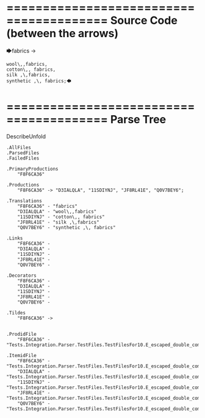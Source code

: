 ========================================
Source Code (between the arrows)
========================================

🡆fabrics ->

	wool\,,fabrics,
	cotton\,, fabrics,
	silk ,\,fabrics,
	synthetic ,\, fabrics;🡄

========================================
Parse Tree
========================================
DescribeUnfold

    .AllFiles
    .ParsedFiles
    .FailedFiles

    .PrimaryProductions
        "F8F6CA36" 

    .Productions
        "F8F6CA36" -> "D3IALQLA", "11SDIYNJ", "JF8RL41E", "Q0V7BEY6";

    .Translations
        "F8F6CA36" - "fabrics"
        "D3IALQLA" - "wool\,,fabrics"
        "11SDIYNJ" - "cotton\,, fabrics"
        "JF8RL41E" - "silk ,\,fabrics"
        "Q0V7BEY6" - "synthetic ,\, fabrics"

    .Links
        "F8F6CA36" - 
        "D3IALQLA" - 
        "11SDIYNJ" - 
        "JF8RL41E" - 
        "Q0V7BEY6" - 

    .Decorators
        "F8F6CA36" - 
        "D3IALQLA" - 
        "11SDIYNJ" - 
        "JF8RL41E" - 
        "Q0V7BEY6" - 

    .Tildes
        "F8F6CA36" -> 


    .ProdidFile
        "F8F6CA36" - "Tests.Integration.Parser.TestFiles.TestFilesFor10.E_escaped_double_commas.ds"

    .ItemidFile
        "F8F6CA36" - "Tests.Integration.Parser.TestFiles.TestFilesFor10.E_escaped_double_commas.ds"
        "D3IALQLA" - "Tests.Integration.Parser.TestFiles.TestFilesFor10.E_escaped_double_commas.ds"
        "11SDIYNJ" - "Tests.Integration.Parser.TestFiles.TestFilesFor10.E_escaped_double_commas.ds"
        "JF8RL41E" - "Tests.Integration.Parser.TestFiles.TestFilesFor10.E_escaped_double_commas.ds"
        "Q0V7BEY6" - "Tests.Integration.Parser.TestFiles.TestFilesFor10.E_escaped_double_commas.ds"

